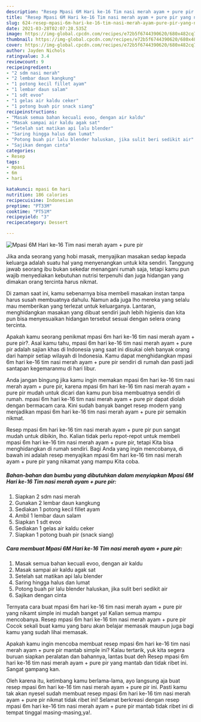 ```yaml
---
description: "Resep Mpasi 6M Hari ke-16 Tim nasi merah ayam + pure pir yang nikmat Untuk Jualan"
title: "Resep Mpasi 6M Hari ke-16 Tim nasi merah ayam + pure pir yang nikmat Untuk Jualan"
slug: 624-resep-mpasi-6m-hari-ke-16-tim-nasi-merah-ayam-pure-pir-yang-nikmat-untuk-jualan
date: 2021-03-28T02:07:28.535Z
image: https://img-global.cpcdn.com/recipes/e72b5f6744390620/680x482cq70/mpasi-6m-hari-ke-16-tim-nasi-merah-ayam-pure-pir-foto-resep-utama.jpg
thumbnail: https://img-global.cpcdn.com/recipes/e72b5f6744390620/680x482cq70/mpasi-6m-hari-ke-16-tim-nasi-merah-ayam-pure-pir-foto-resep-utama.jpg
cover: https://img-global.cpcdn.com/recipes/e72b5f6744390620/680x482cq70/mpasi-6m-hari-ke-16-tim-nasi-merah-ayam-pure-pir-foto-resep-utama.jpg
author: Jayden Nichols
ratingvalue: 3.4
reviewcount: 9
recipeingredient:
- "2 sdm nasi merah"
- "2 lembar daun kangkung"
- "1 potong kecil fillet ayam"
- "1 lembar daun salam"
- "1 sdt evoo"
- "1 gelas air kaldu ceker"
- "1 potong buah pir snack siang"
recipeinstructions:
- "Masak semua bahan kecuali evoo, dengan air kaldu"
- "Masak sampai air kaldu agak sat"
- "Setelah sat matikan api lalu blender"
- "Saring hingga halus dan lumat"
- "Potong buah pir lalu blender haluskan, jika sulit beri sedikit air"
- "Sajikan dengan cinta"
categories:
- Resep
tags:
- mpasi
- 6m
- hari

katakunci: mpasi 6m hari 
nutrition: 186 calories
recipecuisine: Indonesian
preptime: "PT33M"
cooktime: "PT51M"
recipeyield: "3"
recipecategory: Dessert

---
```



![Mpasi 6M Hari ke-16 Tim nasi merah ayam + pure pir](https://img-global.cpcdn.com/recipes/e72b5f6744390620/680x482cq70/mpasi-6m-hari-ke-16-tim-nasi-merah-ayam-pure-pir-foto-resep-utama.jpg)

Jika anda seorang yang hobi masak, menyajikan masakan sedap kepada keluarga adalah suatu hal yang menyenangkan untuk kita sendiri. Tanggung jawab seorang ibu bukan sekedar menangani rumah saja, tetapi kamu pun wajib menyediakan kebutuhan nutrisi terpenuhi dan juga hidangan yang dimakan orang tercinta harus nikmat.

Di zaman  saat ini, kamu sebenarnya bisa membeli masakan instan tanpa harus susah membuatnya dahulu. Namun ada juga lho mereka yang selalu mau memberikan yang terlezat untuk keluarganya. Lantaran, menghidangkan masakan yang dibuat sendiri jauh lebih higienis dan kita pun bisa menyesuaikan hidangan tersebut sesuai dengan selera orang tercinta. 



Apakah kamu seorang penikmat mpasi 6m hari ke-16 tim nasi merah ayam + pure pir?. Asal kamu tahu, mpasi 6m hari ke-16 tim nasi merah ayam + pure pir adalah sajian khas di Indonesia yang saat ini disukai oleh banyak orang dari hampir setiap wilayah di Indonesia. Kamu dapat menghidangkan mpasi 6m hari ke-16 tim nasi merah ayam + pure pir sendiri di rumah dan pasti jadi santapan kegemaranmu di hari libur.

Anda jangan bingung jika kamu ingin memakan mpasi 6m hari ke-16 tim nasi merah ayam + pure pir, karena mpasi 6m hari ke-16 tim nasi merah ayam + pure pir mudah untuk dicari dan kamu pun bisa membuatnya sendiri di rumah. mpasi 6m hari ke-16 tim nasi merah ayam + pure pir dapat diolah dengan bermacam cara. Kini sudah banyak banget resep modern yang menjadikan mpasi 6m hari ke-16 tim nasi merah ayam + pure pir semakin nikmat.

Resep mpasi 6m hari ke-16 tim nasi merah ayam + pure pir pun sangat mudah untuk dibikin, lho. Kalian tidak perlu repot-repot untuk membeli mpasi 6m hari ke-16 tim nasi merah ayam + pure pir, tetapi Kita bisa menghidangkan di rumah sendiri. Bagi Anda yang ingin mencobanya, di bawah ini adalah resep menyajikan mpasi 6m hari ke-16 tim nasi merah ayam + pure pir yang nikamat yang mampu Kita coba.

<!--inarticleads1-->

##### Bahan-bahan dan bumbu yang dibutuhkan dalam menyiapkan Mpasi 6M Hari ke-16 Tim nasi merah ayam + pure pir:

1. Siapkan 2 sdm nasi merah
1. Gunakan 2 lembar daun kangkung
1. Sediakan 1 potong kecil fillet ayam
1. Ambil 1 lembar daun salam
1. Siapkan 1 sdt evoo
1. Sediakan 1 gelas air kaldu ceker
1. Siapkan 1 potong buah pir (snack siang)




<!--inarticleads2-->

##### Cara membuat Mpasi 6M Hari ke-16 Tim nasi merah ayam + pure pir:

1. Masak semua bahan kecuali evoo, dengan air kaldu
1. Masak sampai air kaldu agak sat
1. Setelah sat matikan api lalu blender
1. Saring hingga halus dan lumat
1. Potong buah pir lalu blender haluskan, jika sulit beri sedikit air
1. Sajikan dengan cinta




Ternyata cara buat mpasi 6m hari ke-16 tim nasi merah ayam + pure pir yang nikamt simple ini mudah banget ya! Kalian semua mampu mencobanya. Resep mpasi 6m hari ke-16 tim nasi merah ayam + pure pir Cocok sekali buat kamu yang baru akan belajar memasak maupun juga bagi kamu yang sudah lihai memasak.

Apakah kamu ingin mencoba membuat resep mpasi 6m hari ke-16 tim nasi merah ayam + pure pir mantab simple ini? Kalau tertarik, yuk kita segera buruan siapkan peralatan dan bahannya, lantas buat deh Resep mpasi 6m hari ke-16 tim nasi merah ayam + pure pir yang mantab dan tidak ribet ini. Sangat gampang kan. 

Oleh karena itu, ketimbang kamu berlama-lama, ayo langsung aja buat resep mpasi 6m hari ke-16 tim nasi merah ayam + pure pir ini. Pasti kamu tak akan nyesel sudah membuat resep mpasi 6m hari ke-16 tim nasi merah ayam + pure pir nikmat tidak ribet ini! Selamat berkreasi dengan resep mpasi 6m hari ke-16 tim nasi merah ayam + pure pir mantab tidak ribet ini di tempat tinggal masing-masing,ya!.

